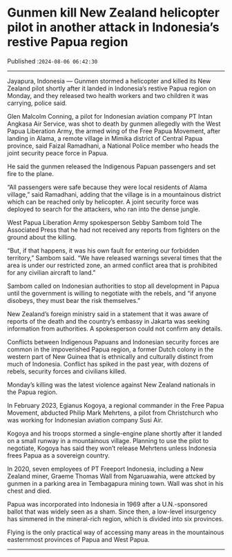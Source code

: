 # Gunmen kill New Zealand helicopter pilot in another attack in Indonesia’s restive Papua region

Published :`2024-08-06 06:42:30`

---

Jayapura, Indonesia — Gunmen stormed a helicopter and killed its New Zealand pilot shortly after it landed in Indonesia’s restive Papua region on Monday, and they released two health workers and two children it was carrying, police said.

Glen Malcolm Conning, a pilot for Indonesian aviation company PT Intan Angkasa Air Service, was shot to death by gunmen allegedly with the West Papua Liberation Army, the armed wing of the Free Papua Movement, after landing in Alama, a remote village in Mimika district of Central Papua province, said Faizal Ramadhani, a National Police member who heads the joint security peace force in Papua.

He said the gunmen released the Indigenous Papuan passengers and set fire to the plane.

“All passengers were safe because they were local residents of Alama village,” said Ramadhani, adding that the village is in a mountainous district which can be reached only by helicopter. A joint security force was deployed to search for the attackers, who ran into the dense jungle.

West Papua Liberation Army spokesperson Sebby Sambom told The Associated Press that he had not received any reports from fighters on the ground about the killing.

“But, if that happens, it was his own fault for entering our forbidden territory,” Sambom said. “We have released warnings several times that the area is under our restricted zone, an armed conflict area that is prohibited for any civilian aircraft to land.”

Sambom called on Indonesian authorities to stop all development in Papua until the government is willing to negotiate with the rebels, and “if anyone disobeys, they must bear the risk themselves.”

New Zealand’s foreign ministry said in a statement that it was aware of reports of the death and the country’s embassy in Jakarta was seeking information from authorities. A spokesperson could not confirm any details.

Conflicts between Indigenous Papuans and Indonesian security forces are common in the impoverished Papua region, a former Dutch colony in the western part of New Guinea that is ethnically and culturally distinct from much of Indonesia. Conflict has spiked in the past year, with dozens of rebels, security forces and civilians killed.

Monday’s killing was the latest violence against New Zealand nationals in the Papua region.

In February 2023, Egianus Kogoya, a regional commander in the Free Papua Movement, abducted Philip Mark Mehrtens, a pilot from Christchurch who was working for Indonesian aviation company Susi Air.

Kogoya and his troops stormed a single-engine plane shortly after it landed on a small runway in a mountainous village. Planning to use the pilot to negotiate, Kogoya has said they won’t release Mehrtens unless Indonesia frees Papua as a sovereign country.

In 2020, seven employees of PT Freeport Indonesia, including a New Zealand miner, Graeme Thomas Wall from Ngaruawahia, were attcked by gunmen in a parking area in Tembagapura mining town. Wall was shot in his chest and died.

Papua was incorporated into Indonesia in 1969 after a U.N.-sponsored ballot that was widely seen as a sham. Since then, a low-level insurgency has simmered in the mineral-rich region, which is divided into six provinces.

Flying is the only practical way of accessing many areas in the mountainous easternmost provinces of Papua and West Papua.

---

